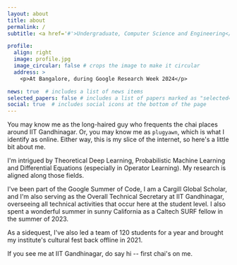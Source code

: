 ```yaml
---
layout: about
title: about
permalink: /
subtitle: <a href='#'>Undergraduate, Computer Science and Engineering</a>, IIT Gandhinagar

profile:
  align: right
  image: profile.jpg
  image_circular: false # crops the image to make it circular
  address: >
    <p>At Bangalore, during Google Research Week 2024</p>

news: true  # includes a list of news items
selected_papers: false # includes a list of papers marked as "selected={true}"
social: true  # includes social icons at the bottom of the page
---
```


You may know me as the long-haired guy who frequents the chai places around IIT Gandhinagar. Or, you may know me as ```plugyawn```, which is what I identify as online. Either way, this is my slice of the internet, so here's a little bit about me.

I'm intrigued by Theoretical Deep Learning, Probabilistic Machine Learning and Differential Equations (especially in Operator Learning). My research is aligned along those fields. 

I've been part of the Google Summer of Code, I am a Cargill Global Scholar, and I'm also serving as the Overall Technical Secretary at IIT Gandhinagar, overseeing all technical activities that occur here at the student level. I also spent a wonderful summer in sunny California as a Caltech SURF fellow in the summer of 2023. 

As a sidequest, I've also led a team of 120 students for a year and brought my institute's cultural fest back offline in 2021.

If you see me at IIT Gandhinagar, do say hi -- first chai's on me.






<!-- 
Write your biography here. Tell the world about yourself. Link to your favorite [subreddit](http://reddit.com). You can put a picture in, too. The code is already in, just name your picture `prof_pic.jpg` and put it in the `img/` folder.

Put your address / P.O. box / other info right below your picture. You can also disable any these elements by editing `profile` property of the YAML header of your `_pages/about.md`. Edit `_bibliography/papers.bib` and Jekyll will render your [publications page](/al-folio/publications/) automatically.

Link to your social media connections, too. This theme is set up to use [Font Awesome icons](http://fortawesome.github.io/Font-Awesome/) and [Academicons](https://jpswalsh.github.io/academicons/), like the ones below. Add your Facebook, Twitter, LinkedIn, Google Scholar, or just disable all of them. -->

